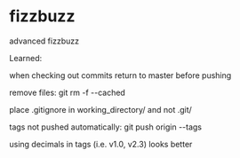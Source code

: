fizzbuzz
========

advanced fizzbuzz

Learned:

when checking out commits return to master before pushing 

remove files: git rm -f --cached <file>

place .gitignore in working_directory/ and not .git/

tags not pushed automatically: git push origin --tags

using decimals in tags (i.e. v1.0, v2.3) looks better 
